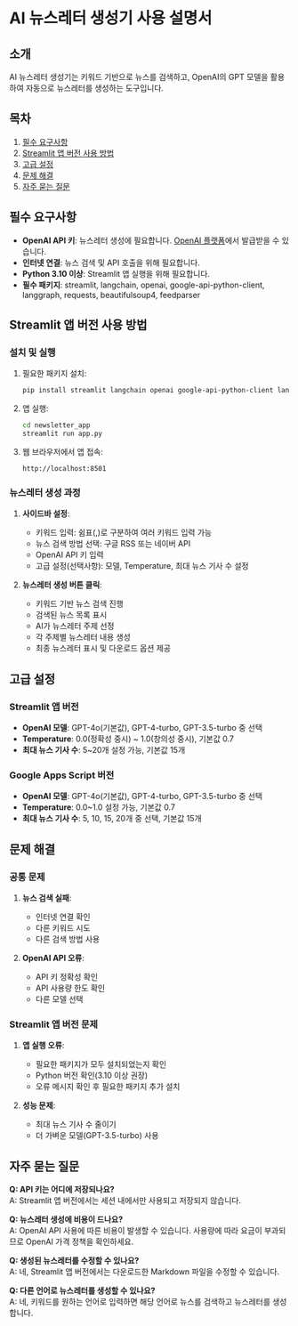 # AI 뉴스레터 생성기 사용 설명서

## 소개

AI 뉴스레터 생성기는 키워드 기반으로 뉴스를 검색하고, OpenAI의 GPT 모델을 활용하여 자동으로 뉴스레터를 생성하는 도구입니다. 

## 목차

1. [필수 요구사항](#필수-요구사항)
2. [Streamlit 앱 버전 사용 방법](#streamlit-앱-버전-사용-방법)
3. [고급 설정](#고급-설정)
4. [문제 해결](#문제-해결)
5. [자주 묻는 질문](#자주-묻는-질문)

## 필수 요구사항

- **OpenAI API 키**: 뉴스레터 생성에 필요합니다. [OpenAI 플랫폼](https://platform.openai.com)에서 발급받을 수 있습니다.
- **인터넷 연결**: 뉴스 검색 및 API 호출을 위해 필요합니다.
- **Python 3.10 이상**: Streamlit 앱 실행을 위해 필요합니다.
- **필수 패키지**: streamlit, langchain, openai, google-api-python-client, langgraph, requests, beautifulsoup4, feedparser


## Streamlit 앱 버전 사용 방법

### 설치 및 실행

1. 필요한 패키지 설치:
   ```bash
   pip install streamlit langchain openai google-api-python-client langgraph requests beautifulsoup4 feedparser
   ```

2. 앱 실행:
   ```bash
   cd newsletter_app
   streamlit run app.py
   ```

3. 웹 브라우저에서 앱 접속:
   ```
   http://localhost:8501
   ```

### 뉴스레터 생성 과정

1. **사이드바 설정**:
   - 키워드 입력: 쉼표(,)로 구분하여 여러 키워드 입력 가능
   - 뉴스 검색 방법 선택: 구글 RSS 또는 네이버 API
   - OpenAI API 키 입력
   - 고급 설정(선택사항): 모델, Temperature, 최대 뉴스 기사 수 설정

2. **뉴스레터 생성 버튼 클릭**:
   - 키워드 기반 뉴스 검색 진행
   - 검색된 뉴스 목록 표시
   - AI가 뉴스레터 주제 선정
   - 각 주제별 뉴스레터 내용 생성
   - 최종 뉴스레터 표시 및 다운로드 옵션 제공

## 고급 설정

### Streamlit 앱 버전

- **OpenAI 모델**: GPT-4o(기본값), GPT-4-turbo, GPT-3.5-turbo 중 선택
- **Temperature**: 0.0(정확성 중시) ~ 1.0(창의성 중시), 기본값 0.7
- **최대 뉴스 기사 수**: 5~20개 설정 가능, 기본값 15개

### Google Apps Script 버전

- **OpenAI 모델**: GPT-4o(기본값), GPT-4-turbo, GPT-3.5-turbo 중 선택
- **Temperature**: 0.0~1.0 설정 가능, 기본값 0.7
- **최대 뉴스 기사 수**: 5, 10, 15, 20개 중 선택, 기본값 15개

## 문제 해결

### 공통 문제

1. **뉴스 검색 실패**:
   - 인터넷 연결 확인
   - 다른 키워드 시도
   - 다른 검색 방법 사용

2. **OpenAI API 오류**:
   - API 키 정확성 확인
   - API 사용량 한도 확인
   - 다른 모델 선택

### Streamlit 앱 버전 문제

1. **앱 실행 오류**:
   - 필요한 패키지가 모두 설치되었는지 확인
   - Python 버전 확인(3.10 이상 권장)
   - 오류 메시지 확인 후 필요한 패키지 추가 설치

2. **성능 문제**:
   - 최대 뉴스 기사 수 줄이기
   - 더 가벼운 모델(GPT-3.5-turbo) 사용


## 자주 묻는 질문

**Q: API 키는 어디에 저장되나요?**  
A: Streamlit 앱 버전에서는 세션 내에서만 사용되고 저장되지 않습니다. 

**Q: 뉴스레터 생성에 비용이 드나요?**  
A: OpenAI API 사용에 따른 비용이 발생할 수 있습니다. 사용량에 따라 요금이 부과되므로 OpenAI 가격 정책을 확인하세요.

**Q: 생성된 뉴스레터를 수정할 수 있나요?**  
A: 네, Streamlit 앱 버전에서는 다운로드한 Markdown 파일을 수정할 수 있습니다.

**Q: 다른 언어로 뉴스레터를 생성할 수 있나요?**  
A: 네, 키워드를 원하는 언어로 입력하면 해당 언어로 뉴스를 검색하고 뉴스레터를 생성합니다.
